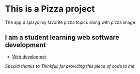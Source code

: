 #  This is a Pizza project 
The app displays my favorite pizza topics along with pizza image
## I am a student learning web software development
*  [Web developmet](https://thumbor.forbes.com/thumbor/fit-in/1290x/https://www.forbes.com/advisor/wp-content/uploads/2022/08/web_developer.jpeg.jpg)
  
*Special thanks to Thinkfull for providing this piece of code to me*
